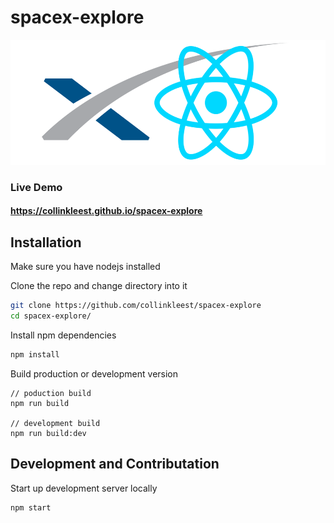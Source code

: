 # spacex-explore

<center><img src="./src/assets/react-spacex.png" height="200px" /></center>

### Live Demo
#### https://collinkleest.github.io/spacex-explore

## Installation

Make sure you have nodejs installed

Clone the repo and change directory into it
```bash
git clone https://github.com/collinkleest/spacex-explore
cd spacex-explore/
```

Install npm dependencies
```bash
npm install
```

Build production or development version
```
// poduction build
npm run build 

// development build
npm run build:dev
```

## Development and Contributation
Start up development server locally
```bash
npm start 
```